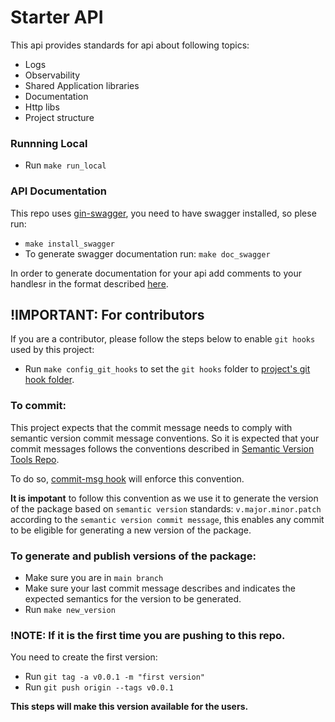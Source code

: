 # Starter API

This api provides standards for api about following topics:
- Logs
- Observability
- Shared Application libraries
- Documentation
- Http libs
- Project structure


### Runnning Local
- Run `make run_local`

### API Documentation
This repo uses [gin-swagger](https://github.com/swaggo/gin-swagger), you need to have swagger installed, so plese run:
- `make install_swagger`
- To generate swagger documentation run: `make doc_swagger`

In order to generate documentation for your api add comments to your handlesr in the format described [here](https://github.com/swaggo/swag/blob/master/README.md#declarative-comments-format).

## !IMPORTANT: For contributors
If you are a contributor, please follow the steps below to enable `git hooks` used by this project:

- Run `make config_git_hooks` to set the `git hooks` folder to [project's git hook folder](./.githooks). 

### To commit: 
This project expects that the commit message needs to comply with semantic version commit message conventions. So it is expected that your commit messages follows the conventions described in [Semantic Version Tools Repo](https://github.com/GUILN/semver).

To do so, [commit-msg hook](./.githooks/commit-msg) will enforce this convention.

**It is impotant** to follow this convention as we use it to generate the version of the package based on `semantic version` standards: `v.major.minor.patch` according to the `semantic version commit message`, this enables any commit to be eligible for generating a new version of the package.

### To generate and publish versions of the package:
- Make sure you are in `main branch` 
- Make sure your last commit message describes and indicates the expected semantics for the version to be generated.
- Run `make new_version`

### **!NOTE: If it is the first time you are pushing to this repo**.
You need to create the first version:
- Run `git tag -a v0.0.1 -m "first version"`
- Run `git push origin --tags v0.0.1`

**This steps will make this version available for the users.**
